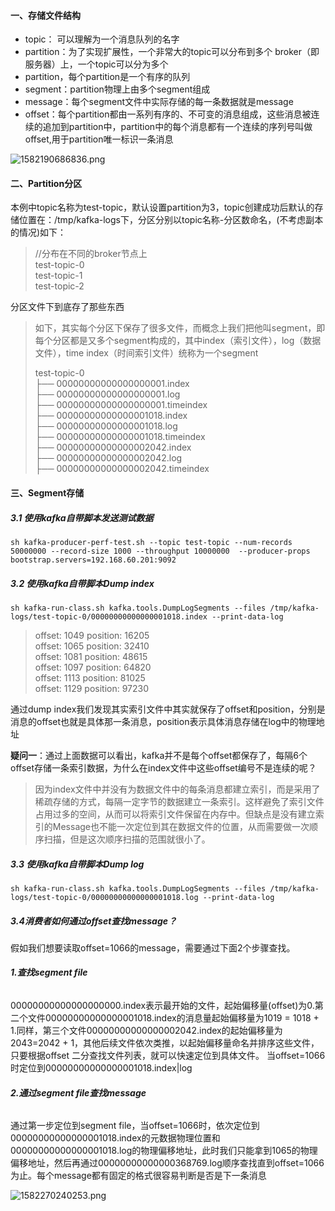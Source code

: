 #### 一、存储文件结构

- topic： 可以理解为一个消息队列的名字
- partition：为了实现扩展性，一个非常大的topic可以分布到多个 broker（即服务器）上，一个topic可以分为多个
- partition，每个partition是一个有序的队列
- segment：partition物理上由多个segment组成
- message：每个segment文件中实际存储的每一条数据就是message
- offset：每个partition都由一系列有序的、不可变的消息组成，这些消息被连续的追加到partition中，partition中的每个消息都有一个连续的序列号叫做offset,用于partition唯一标识一条消息

![1582190686836.png](E:\work\2020\learning\images\bVbDJMc)

#### 二、Partition分区

本例中topic名称为test-topic，默认设置partition为3，topic创建成功后默认的存储位置在：/tmp/kafka-logs下，分区分别以topic名称-分区数命名，(不考虑副本的情况)如下：

> //分布在不同的broker节点上  
> test-topic-0  
> test-topic-1  
> test-topic-2

分区文件下到底存了那些东西

> 如下，其实每个分区下保存了很多文件，而概念上我们把他叫segment，即每个分区都是又多个segment构成的，其中index（索引文件），log（数据文件），time index（时间索引文件）统称为一个segment
>
> test-topic-0  
> ├── 00000000000000000001.index  
> ├── 00000000000000000001.log  
> ├── 00000000000000000001.timeindex  
> ├── 00000000000000001018.index  
> ├── 00000000000000001018.log  
> ├── 00000000000000001018.timeindex  
> ├── 00000000000000002042.index  
> ├── 00000000000000002042.log  
> ├── 00000000000000002042.timeindex

#### 三、Segment存储

##### 3.1 使用kafka自带脚本发送测试数据

```shell
sh kafka-producer-perf-test.sh --topic test-topic --num-records 50000000 --record-size 1000 --throughput 10000000  --producer-props bootstrap.servers=192.168.60.201:9092
```

##### 3.2 使用kafka自带脚本Dump index

```shell
sh kafka-run-class.sh kafka.tools.DumpLogSegments --files /tmp/kafka-logs/test-topic-0/00000000000000001018.index --print-data-log
```

> offset: 1049 position: 16205  
> offset: 1065 position: 32410  
> offset: 1081 position: 48615  
> offset: 1097 position: 64820  
> offset: 1113 position: 81025  
> offset: 1129 position: 97230

通过dump index我们发现其实索引文件中其实就保存了offset和position，分别是消息的offset也就是具体那一条消息，position表示具体消息存储在log中的物理地址

**疑问一**：通过上面数据可以看出，kafka并不是每个offset都保存了，每隔6个offset存储一条索引数据，为什么在index文件中这些offset编号不是连续的呢？

> 因为index文件中并没有为数据文件中的每条消息都建立索引，而是采用了稀疏存储的方式，每隔一定字节的数据建立一条索引。这样避免了索引文件占用过多的空间，从而可以将索引文件保留在内存中。但缺点是没有建立索引的Message也不能一次定位到其在数据文件的位置，从而需要做一次顺序扫描，但是这次顺序扫描的范围就很小了。

##### 3.3 使用kafka自带脚本Dump log

```shell
sh kafka-run-class.sh kafka.tools.DumpLogSegments --files /tmp/kafka-logs/test-topic-0/00000000000000001018.log --print-data-log
```

##### 3.4消费者如何通过offset查找message？

假如我们想要读取offset=1066的message，需要通过下面2个步骤查找。

###### **1.查找segment file**

00000000000000000000.index表示最开始的文件，起始偏移量(offset)为0.第二个文件00000000000000001018.index的消息量起始偏移量为1019 = 1018 + 1.同样，第三个文件00000000000000002042.index的起始偏移量为2043=2042 + 1，其他后续文件依次类推，以起始偏移量命名并排序这些文件，只要根据offset 二分查找文件列表，就可以快速定位到具体文件。 当offset=1066时定位到00000000000000001018.index|log

###### **2.通过segment file查找message**

通过第一步定位到segment file，当offset=1066时，依次定位到00000000000000001018.index的元数据物理位置和00000000000000001018.log的物理偏移地址，此时我们只能拿到1065的物理偏移地址，然后再通过00000000000000368769.log顺序查找直到offset=1066为止。每个message都有固定的格式很容易判断是否是下一条消息

![1582270240253.png](E:\work\2020\learning\images\bVbDJNo)